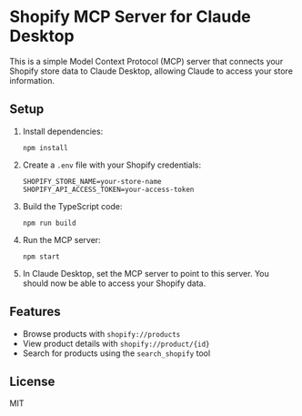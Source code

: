 # Shopify MCP Server for Claude Desktop

This is a simple Model Context Protocol (MCP) server that connects your Shopify store data to Claude Desktop, allowing Claude to access your store information.

## Setup

1. Install dependencies:
   ```
   npm install
   ```

2. Create a `.env` file with your Shopify credentials:
   ```
   SHOPIFY_STORE_NAME=your-store-name
   SHOPIFY_API_ACCESS_TOKEN=your-access-token
   ```

3. Build the TypeScript code:
   ```
   npm run build
   ```

4. Run the MCP server:
   ```
   npm start
   ```

5. In Claude Desktop, set the MCP server to point to this server. You should now be able to access your Shopify data.

## Features

- Browse products with `shopify://products`
- View product details with `shopify://product/{id}`  
- Search for products using the `search_shopify` tool

## License

MIT 